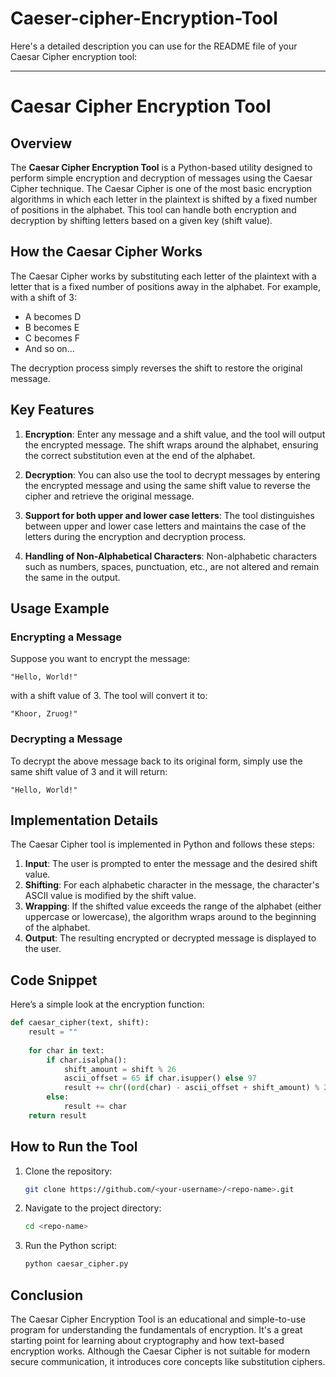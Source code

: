 # Caeser-cipher-Encryption-Tool
Here's a detailed description you can use for the README file of your Caesar Cipher encryption tool:

---

# **Caesar Cipher Encryption Tool**

## **Overview**

The **Caesar Cipher Encryption Tool** is a Python-based utility designed to perform simple encryption and decryption of messages using the Caesar Cipher technique. The Caesar Cipher is one of the most basic encryption algorithms in which each letter in the plaintext is shifted by a fixed number of positions in the alphabet. This tool can handle both encryption and decryption by shifting letters based on a given key (shift value).

## **How the Caesar Cipher Works**

The Caesar Cipher works by substituting each letter of the plaintext with a letter that is a fixed number of positions away in the alphabet. For example, with a shift of 3:
- A becomes D
- B becomes E
- C becomes F
- And so on...

The decryption process simply reverses the shift to restore the original message.

## **Key Features**

1. **Encryption**: Enter any message and a shift value, and the tool will output the encrypted message. The shift wraps around the alphabet, ensuring the correct substitution even at the end of the alphabet.
   
2. **Decryption**: You can also use the tool to decrypt messages by entering the encrypted message and using the same shift value to reverse the cipher and retrieve the original message.

3. **Support for both upper and lower case letters**: The tool distinguishes between upper and lower case letters and maintains the case of the letters during the encryption and decryption process.

4. **Handling of Non-Alphabetical Characters**: Non-alphabetic characters such as numbers, spaces, punctuation, etc., are not altered and remain the same in the output.

## **Usage Example**

### **Encrypting a Message**
Suppose you want to encrypt the message:
```
"Hello, World!"
```
with a shift value of 3. The tool will convert it to:
```
"Khoor, Zruog!"
```

### **Decrypting a Message**
To decrypt the above message back to its original form, simply use the same shift value of 3 and it will return:
```
"Hello, World!"
```

## **Implementation Details**

The Caesar Cipher tool is implemented in Python and follows these steps:

1. **Input**: The user is prompted to enter the message and the desired shift value.
2. **Shifting**: For each alphabetic character in the message, the character's ASCII value is modified by the shift value.
3. **Wrapping**: If the shifted value exceeds the range of the alphabet (either uppercase or lowercase), the algorithm wraps around to the beginning of the alphabet.
4. **Output**: The resulting encrypted or decrypted message is displayed to the user.

## **Code Snippet**

Here’s a simple look at the encryption function:
```python
def caesar_cipher(text, shift):
    result = ""
    
    for char in text:
        if char.isalpha():
            shift_amount = shift % 26
            ascii_offset = 65 if char.isupper() else 97
            result += chr((ord(char) - ascii_offset + shift_amount) % 26 + ascii_offset)
        else:
            result += char
    return result
```

## **How to Run the Tool**

1. Clone the repository:
   ```bash
   git clone https://github.com/<your-username>/<repo-name>.git
   ```

2. Navigate to the project directory:
   ```bash
   cd <repo-name>
   ```

3. Run the Python script:
   ```bash
   python caesar_cipher.py
   ```

## **Conclusion**

The Caesar Cipher Encryption Tool is an educational and simple-to-use program for understanding the fundamentals of encryption. It's a great starting point for learning about cryptography and how text-based encryption works. Although the Caesar Cipher is not suitable for modern secure communication, it introduces core concepts like substitution ciphers.


